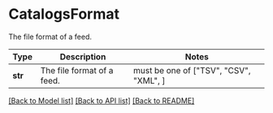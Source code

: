 # CatalogsFormat

The file format of a feed.

Type | Description | Notes
------------- | ------------- | -------------
**str** | The file format of a feed. |  must be one of ["TSV", "CSV", "XML", ]

[[Back to Model list]](../README.md#documentation-for-models) [[Back to API list]](../README.md#documentation-for-api-endpoints) [[Back to README]](../README.md)

